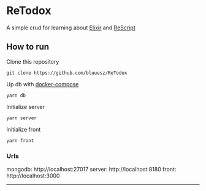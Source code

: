# ReTodox

A simple crud for learning about [Elixir](https://elixir-lang.org/) and [ReScript](https://rescript-lang.org/)

## How to run

Clone this repository

```
git clone https://github.com/bluuesz/ReTodox
```

Up db with [docker-compose](https://docs.docker.com/)

```
yarn db
```

Initialize server

```
yarn server
```

Initialize front

```
yarn front
```

### Urls

mongodb: http://localhost:27017
server: http://localhost:8180
front: http://localhost:3000

---
